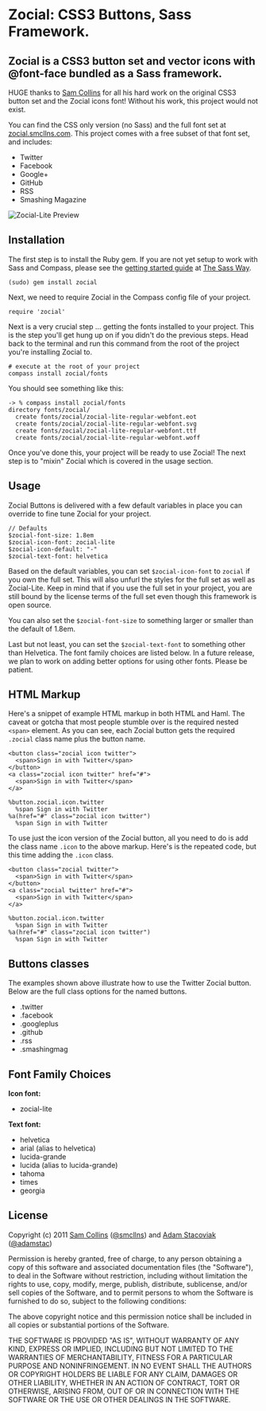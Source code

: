 # Zocial: CSS3 Buttons, Sass Framework.

## Zocial is a CSS3 button set and vector icons with @font-face bundled as a Sass framework.

HUGE thanks to [Sam Collins](http://twitter.com/smcllns) for all his hard work on the original CSS3 button set and the Zocial icons font! Without his work, this project would not exist.

You can find the CSS only version (no Sass) and the full font set at [zocial.smcllns.com](http://zocial.smcllns.com/). This project comes with a free subset of that font set, and includes:

* Twitter
* Facebook
* Google+
* GitHub
* RSS
* Smashing Magazine

![Zocial-Lite Preview](https://github.com/adamstac/zocial/test/public/images/zocial-lite-preview.jpg)

## Installation

The first step is to install the Ruby gem. If you are not yet setup to work with Sass and Compass, please see the [getting started guide](http://thesassway.com/beginner/getting-started-with-sass-and-compass) at [The Sass Way](http://thesassway.com/).

    (sudo) gem install zocial

Next, we need to require Zocial in the Compass config file of your project.

    require 'zocial'

Next is a very crucial step ... getting the fonts installed to your project. This is the step you'll get hung up on if you didn't do the previous steps. Head back to the terminal and run this command from the root of the project you're installing Zocial to.

    # execute at the root of your project
    compass install zocial/fonts

You should see something like this:

    -> % compass install zocial/fonts
    directory fonts/zocial/ 
      create fonts/zocial/zocial-lite-regular-webfont.eot
      create fonts/zocial/zocial-lite-regular-webfont.svg
      create fonts/zocial/zocial-lite-regular-webfont.ttf
      create fonts/zocial/zocial-lite-regular-webfont.woff

Once you've done this, your project will be ready to use Zocial! The next step is to "mixin" Zocial which is covered in the usage section.

## Usage

Zocial Buttons is delivered with a few default variables in place you can override to fine tune Zocial for your project.

    // Defaults
    $zocial-font-size: 1.8em
    $zocial-icon-font: zocial-lite
    $zocial-icon-default: "-"
    $zocial-text-font: helvetica

Based on the default variables, you can set `$zocial-icon-font` to `zocial` if you own the full set. This will also unfurl the styles for the full set as well as Zocial-Lite. Keep in mind that if you use the full set in your project, you are still bound by the license terms of the full set even though this framework is open source.

You can also set the `$zocial-font-size` to something larger or smaller than the default of 1.8em.

Last but not least, you can set the `$zocial-text-font` to something other than Helvetica. The font family choices are listed below. In a future release, we plan to work on adding better options for using other fonts. Please be patient.

## HTML Markup

Here's a snippet of example HTML markup in both HTML and Haml. The caveat or gotcha that most people stumble over is the required nested `<span>` element. As you can see, each Zocial button gets the required `.zocial` class name plus the button name.

    <button class="zocial icon twitter">
      <span>Sign in with Twitter</span>
    </button>
    <a class="zocial icon twitter" href="#">
      <span>Sign in with Twitter</span>
    </a>

    %button.zocial.icon.twitter
      %span Sign in with Twitter
    %a(href="#" class="zocial icon twitter")
      %span Sign in with Twitter

To use just the icon version of the Zocial button, all you need to do is add the class name `.icon` to the above markup. Here's is the repeated code, but this time adding the `.icon` class.

    <button class="zocial twitter">
      <span>Sign in with Twitter</span>
    </button>
    <a class="zocial twitter" href="#">
      <span>Sign in with Twitter</span>
    </a>

    %button.zocial.icon.twitter
      %span Sign in with Twitter
    %a(href="#" class="zocial icon twitter")
      %span Sign in with Twitter

## Buttons classes

The examples shown above illustrate how to use the Twitter Zocial button. Below are the full class options for the named buttons.

* .twitter
* .facebook
* .googleplus
* .github
* .rss
* .smashingmag

## Font Family Choices

**Icon font:**

* zocial-lite

**Text font:**

* helvetica
* arial (alias to helvetica)
* lucida-grande
* lucida (alias to lucida-grande)
* tahoma
* times
* georgia

## License

Copyright (c) 2011 [Sam Collins](http://smcllns.com/) ([@smcllns](http://twitter.com/smcllns)) and [Adam Stacoviak](http://adamstacoviak.com/) ([@adamstac](http://twitter.com/adamstac))

Permission is hereby granted, free of charge, to any person obtaining a copy of this software and associated documentation files (the "Software"), to deal in the Software without restriction, including without limitation the rights to use, copy, modify, merge, publish, distribute, sublicense, and/or sell copies of the Software, and to permit persons to whom the Software is furnished to do so, subject to the following conditions:

The above copyright notice and this permission notice shall be included in all copies or substantial portions of the Software.

THE SOFTWARE IS PROVIDED "AS IS", WITHOUT WARRANTY OF ANY KIND, EXPRESS OR IMPLIED, INCLUDING BUT NOT LIMITED TO THE WARRANTIES OF MERCHANTABILITY, FITNESS FOR A PARTICULAR PURPOSE AND NONINFRINGEMENT. IN NO EVENT SHALL THE AUTHORS OR COPYRIGHT HOLDERS BE LIABLE FOR ANY CLAIM, DAMAGES OR OTHER LIABILITY, WHETHER IN AN ACTION OF CONTRACT, TORT OR OTHERWISE, ARISING FROM, OUT OF OR IN CONNECTION WITH THE SOFTWARE OR THE USE OR OTHER DEALINGS IN THE SOFTWARE.